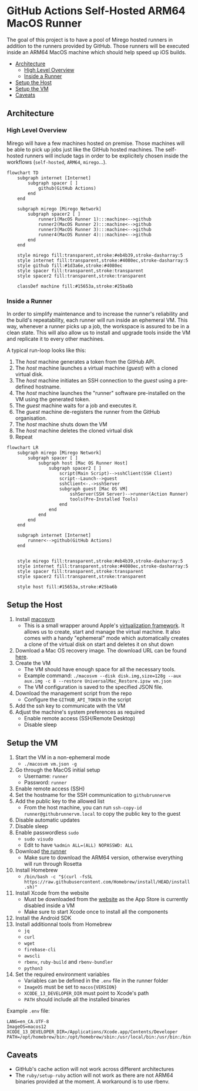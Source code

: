 # GitHub Actions Self-Hosted ARM64 MacOS Runner
The goal of this project is to have a pool of Mirego hosted runners in addition to the runners provided by GitHub. Those runners will be executed inside an ARM64 MacOS machine which should help speed up iOS builds.

- [Architecture](#architecture)
  - [High Level Overview](#high-level-overview)
  - [Inside a Runner](#inside-a-runner)
- [Setup the Host](#setup-the-host)
- [Setup the VM](#setup-the-vm)
- [Caveats](#caveats)

## Architecture

### High Level Overview
Mirego will have a few machines hosted on premise. Those machines will be able to pick up jobs just like the GitHub hosted machines. The self-hosted runners will include tags in order to be explicitely chosen inside the workflows (`self-hosted`, `ARM64`, `mirego`...).

```mermaid
flowchart TD
    subgraph internet [Internet]
        subgraph spacer [ ]
            github(GitHub Actions)
        end
    end

    subgraph mirego [Mirego Network]
        subgraph spacer2 [ ]
            runner1(MacOS Runner 1):::machine<-->github
            runner2(MacOS Runner 2):::machine<-->github
            runner3(MacOS Runner 3):::machine<-->github
            runner4(MacOS Runner 4):::machine<-->github
        end
    end

    style mirego fill:transparent,stroke:#eb4b39,stroke-dasharray:5
    style internet fill:transparent,stroke:#4080ec,stroke-dasharray:5
    style github fill:#1d3a6e,stroke:#4080ec
    style spacer fill:transparent,stroke:transparent
    style spacer2 fill:transparent,stroke:transparent

    classDef machine fill:#15653a,stroke:#25ba6b
```

### Inside a Runner
In order to simplify maintenance and to increase the runner's reliability and the build's repeatability, each runner will run inside an ephemeral VM. This way, whenever a runner picks up a job, the workspace is assured to be in a clean state. This will also allow us to install and upgrade tools inside the VM and replicate it to every other machines.

A typical run-loop looks like this:
1. The *host* machine generates a token from the GitHub API.
2. The *host* machine launches a virtual machine (*guest*) with a cloned virtual disk.
3. The *host* machine initiates an SSH connection to the *guest* using a pre-defined hostname.
4. The *host* machine launches the "runner" software pre-installed on the VM using the generated token.
5. The *guest* machine waits for a job and executes it.
6. The *guest* machine de-registers the runner from the GitHub organisation.
7. The *host* machine shuts down the VM
8. The *host* machine deletes the cloned virtual disk
9. Repeat

```mermaid
flowchart LR
    subgraph mirego [Mirego Network]
        subgraph spacer [ ]
            subgraph host [Mac OS Runner Host]
                subgraph spacer2 [ ]
                    script(Main Script)-->sshClient(SSH Client)
                    script--Launch-->guest
                    sshClient<-.->sshServer
                    subgraph guest [Mac OS VM]
                        sshServer(SSH Server)-->runner(Action Runner)
                        tools(Pre-Installed Tools)
                    end
                end
            end
        end
    end

    subgraph internet [Internet]
        runner<-->github(GitHub Actions)
    end


    style mirego fill:transparent,stroke:#eb4b39,stroke-dasharray:5
    style internet fill:transparent,stroke:#4080ec,stroke-dasharray:5
    style spacer fill:transparent,stroke:transparent
    style spacer2 fill:transparent,stroke:transparent

    style host fill:#15653a,stroke:#25ba6b
```

## Setup the Host
1. Install [macosvm](https://github.com/s-u/macosvm)
   - This is a small wrapper around Apple's [virtualization framework](https://developer.apple.com/documentation/virtualization). It allows us to create, start and manage the virtual machine. It also comes with a handy "ephemeral" mode which automatically creates a clone of the virtual disk on start and deletes it on shut down
2. Download a Mac OS recovery image. The download URL can be found [here](https://ipsw.me/).
3. Create the VM
   - The VM should have enough space for all the necessary tools.
   - Example command: `./macosvm --disk disk.img,size=128g --aux aux.img -c 8 --restore UniversalMac_Restore.ipsw vm.json`
   - The VM configuration is saved to the specified JSON file.
4. Download the management script from the repo
   - Configure the `GITHUB_API_TOKEN` in the script
5. Add the ssh key to communicate with the VM
6. Adjust the machine's system preferences as required
   - Enable remote access (SSH/Remote Desktop)
   - Disable sleep

## Setup the VM
1. Start the VM in a non-ephemeral mode
   - `./macosvm vm.json -g`
2. Go through the MacOS initial setup
   - Username: `runner`
   - Password: `runner`
3. Enable remote access (SSH)
4. Set the hostname for the SSH communication to `githubrunnervm`
5. Add the public key to the allowed list
   - From the host machine, you can run `ssh-copy-id runner@githubrunnervm.local` to copy the public key to the guest
6. Disable automatic updates
7. Disable sleep
8. Enable passwordless `sudo`
   - `sudo visudo`
   - Edit to have `%admin ALL=(ALL) NOPASSWD: ALL` 
9. Download [the runner](https://github.com/actions/runner/releases)
   - Make sure to download the ARM64 version, otherwise everything will run through Rosetta
10. Install Homebrew
    - `/bin/bash -c "$(curl -fsSL https://raw.githubusercontent.com/Homebrew/install/HEAD/install.sh)"`
11. Install Xcode from the website
    - Must be downloaded from the [website](https://developer.apple.com/xcode/) as the App Store is currently disabled inside a VM
    - Make sure to start Xcode once to install all the components
12. Install the Android SDK
13. Install additionnal tools from Homebrew
    -  `jq`
    -  `curl`
    -  `wget`
    -  `firebase-cli`
    -  `awscli`
    -  `rbenv`, `ruby-build` and `rbenv-bundler`
    -  `python3`
14. Set the required environment variables
    - Variables can be defined in the `.env` file in the runner folder
    - `ImageOS` must be set to `macos{VERSION}`
    - `XCODE_13_DEVELOPER_DIR` must point to Xcode's path
    - `PATH` should include all the installed binaries

Example `.env` file:
```
LANG=en_CA.UTF-8
ImageOS=macos12
XCODE_13_DEVELOPER_DIR=/Applications/Xcode.app/Contents/Developer
PATH=/opt/homebrew/bin:/opt/homebrew/sbin:/usr/local/bin:/usr/bin:/bin:/usr/sbin:/sbin:/Library/Apple/usr/bin
```

## Caveats
- GitHub's cache action will not work across different architectures
- The `ruby/setup-ruby` action will not work as there are not ARM64 binaries provided at the moment. A workaround is to use rbenv.
